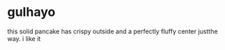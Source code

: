 # gulhayo
this solid pancake has crispy outside and a perfectly fluffy center justthe way. i like it
